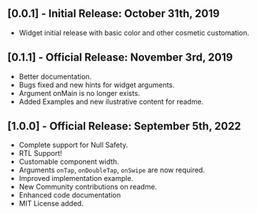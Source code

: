 ## [0.0.1] - Initial Release: October 31th, 2019

- Widget initial release with basic color and other cosmetic customation.

## [0.1.1] - Official Release: November 3rd, 2019

- Better documentation.
- Bugs fixed and new hints for widget arguments.
- Argument onMain is no longer exists.
- Added Examples and new ilustrative content for readme.

## [1.0.0] - Official Release: September 5th, 2022

- Complete support for Null Safety.
- RTL Support!
- Customable component width.
- Arguments `onTap`, `onDoubleTap`, `onSwipe` are now required.
- Improved implementation example.
- New Community contributions on readme.
- Enhanced code documentation
- MIT License added.
